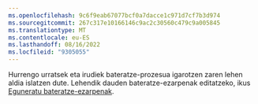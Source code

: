 ```yaml
---
ms.openlocfilehash: 9c6f9eab67077bcf0a7dacce1c971d7cf7b3d974
ms.sourcegitcommit: 267c317e10166146c9ac2c30560c479c9a005845
ms.translationtype: MT
ms.contentlocale: eu-ES
ms.lasthandoff: 08/16/2022
ms.locfileid: "9305055"
---
```

Hurrengo urratsek eta irudiek bateratze-prozesua igarotzen zaren lehen aldia islatzen dute. Lehendik dauden bateratze-ezarpenak editatzeko, ikus [Eguneratu bateratze-ezarpenak](../data-unification-update.md).
